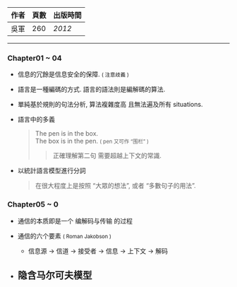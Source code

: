 | 作者 | 頁數 | 出版時間 | 
| --- | --- | --- | 
| 吳軍  | 260 | *2012* | 

--------- 

### Chapter01 \~ 04

- 信息的冗餘是信息安全的保障. <small>( 注意歧義 )</small>

- 語言是一種編碼的方式. 語言的語法則是編解碼的算法. 

- 單純基於規則的句法分析, 算法複雜度高 且無法遍及所有 situations.

- 語言中的多義
    > The pen is in the box.<br>
    > The box is in the pen. <small>( pen 又可作 “围栏” )</small> 
    >> 正確理解第二句 需要超越上下文的常識.
    
- 以統計語言模型進行分詞 
    > 在很大程度上是按照 “大眾的想法”, 或者 “多數句子的用法”.

### Chapter05 \~ 0

- 通信的本质即是一个 编解码与传输 的过程

- 通信的六个要素 <small>( Roman Jakobson )</small>
    - 信息源 -> 信道 -> 接受者 -> 信息 -> 上下文 -> 解码

- 隐含马尔可夫模型
    - 